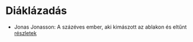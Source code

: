 # Diáklázadás

- Jonas Jonasson: A százéves ember, aki kimászott az ablakon és eltűnt [részletek](../_details/Jonas%20Jonasson.md#id_383)
